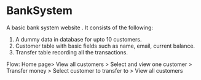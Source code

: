 # BankSystem
A basic bank system website . It consists of the following:
  1. A dummy data in database for upto 10 customers.
  2. Customer table with basic fields such as name, email, current balance.
  3. Transfer table recording all the transactions.

Flow: Home page> View all customers > Select and view one customer > Transfer money > Select customer to transfer to > View all customers
